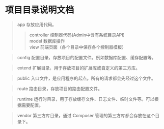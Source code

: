 # 项目目录说明文档

> app 存放应用代码。
>> controller 控制器代码(Admin中含有系统目录API)<br>
  model 数据库操作<br>
  view 前端页面（各个目录中保存各个控制器模板）

> config 配置目录，存放项目的配置文件。例如数据库配置、缓存配置等。

> extend 扩展目录，用于存放项目的扩展库或自定义的第三方库。

> public 入口文件，是应用程序的起点，所有的请求都会先经过这个文件。

> route 路由目录，存放项目的路由配置文件。

> runtime 运行时目录，用于存放缓存文件、日志文件、临时文件等。可以根据需要配置。

> vendor 第三方库目录，通过 Composer 管理的第三方库都会存放在这个目录下。

